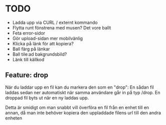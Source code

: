 # TODO

* Ladda upp via CURL / externt kommando
* Flytta runt fönstrena med musen? Det vore ballt
* Feta error-sidor
* Gör upload-sidan mer mobilvänlig
* Klicka på länk för att kopiera?
* Ball färg på länkar
* Ball tile:ad bakgrundsbild?
* Länk till källkod

## Feature: drop

När du laddar upp en fil kan du markera den som en "drop":
En sådan fil laddas sedan ner automatiskt när samma användare går in på typ
/drop. En droppad fil byts ut när en ny laddas upp.

Detta är smidigt om man snabbt vill överföra en fil från en enhet till en annan,
då man inte behöver kopiera den uppladdade filens url till den andra enheten

